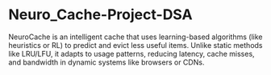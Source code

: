# Neuro_Cache-Project-DSA
NeuroCache is an intelligent cache that uses learning-based algorithms (like heuristics or RL) to predict and evict less useful items. Unlike static methods like LRU/LFU, it adapts to usage patterns, reducing latency, cache misses, and bandwidth in dynamic systems like browsers or CDNs.
